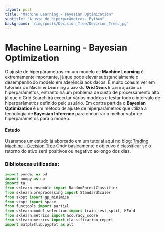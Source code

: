 ```yaml
---
layout: post
title: "Machine Learning - Bayesian Optimization"
subtitle: "Ajuste de hiperparâmetros- Python"
background: '/img/posts/Decision_Tree/Decision_Tree.jpg'
---
```

# Machine Learning - Bayesian Optimization

O ajuste de hiperpârametros em um modelo de **Machine Learning** é extremamente importante, já que pode elevar substancialmente o desempenho do modelo em aderência aos dados.
É muito comum ver em tutoriais de Machine Learning o uso do **Grid Search** para ajustar os hiperparâmetros, entranto há um problema de custo de processamento alto já que o Grid Search irá executar vários modelos e testar todo o intervalo de hiperparâmetros definido pelo usuário.
Em contra partida o **Bayesian Optimization** é um método de ajuste de hiperparâmetros que utiliza a tecnologia de **Bayesian Inference** para encontrar o melhor valor de hiperparâmetros para o modelo.

#### Estudo
Usaremos um estudo já abordado em um tutorial aqui no blog: [Trading Machine - Decision Tree](https://jhonattanln.github.io/2022/05/12/Decision_Tree.html)
Onde basicamente o objetivo é classificar se o retorno do ativo será positivou ou negativo ao longo dos dias.

### Bibliotecas utilizadas:
```python
import pandas as pd
import numpy as np
import ta 
from sklearn.ensemble import RandomForestClassifier
from sklearn.preprocessing import StandardScaler
from skopt import gp_minimize
from skopt import space
from functools import partial
from sklearn.model_selection import train_test_split, KFold
from sklearn.metrics import accuracy_score
from sklearn.metrics import classification_report
import matplotlib.pyplot as plt
```
